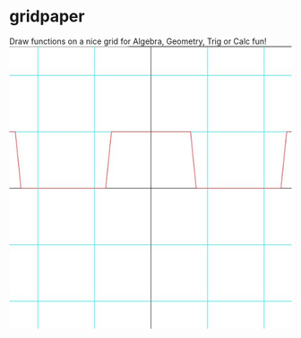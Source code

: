 # gridpaper

Draw functions on a nice grid for Algebra, Geometry, Trig or Calc fun!<br/>
<img src='gridforgraphing.jpg'>
